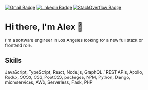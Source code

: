 [![Gmail Badge](https://img.shields.io/badge/-alexlitel%20AT%20gmail%20DOT%20com-c14438?style=flat-square&logo=Gmail&logoColor=white&link=mailto:alexlitelATgmailDOTcom)](mailto:alexlitelATgmailDOTcom) [![Linkedin Badge](https://img.shields.io/badge/-alexlitel-blue?style=flat-square&logo=Linkedin&logoColor=white&link=https://www.linkedin.com/in/alexlitel/)](https://www.linkedin.com/in/alexlitel/) [![StackOverflow Badge](https://img.shields.io/badge/-litel-red?style=flat-square&logo=stackoverflow&logoColor=white&link=https://stackoverflow.com/users/5149381/litel/)](https://stackoverflow.com/users/5149381/litel) 

# Hi there, I'm Alex 👋

I'm a software engineer in Los Angeles looking for a new full stack or frontend role.

## Skills

JavaScript, TypeScript, React, Node.js, GraphQL / REST APIs, Apollo, Redux, SCSS, CSS, PostCSS, packages, NPM, Python, Django, microservices, AWS, Serverless, Flask, PHP

<!--
**alexlitel/alexlitel** is a ✨ _special_ ✨ repository because its `README.md` (this file) appears on your GitHub profile.

Here are some ideas to get you started:

- 🔭 I’m currently working on ...
- 🌱 I’m currently learning ...
- 👯 I’m looking to collaborate on ...
- 🤔 I’m looking for help with ...
- 💬 Ask me about ...
- 📫 How to reach me: ...
- 😄 Pronouns: ...
- ⚡ Fun fact: ...
-->
